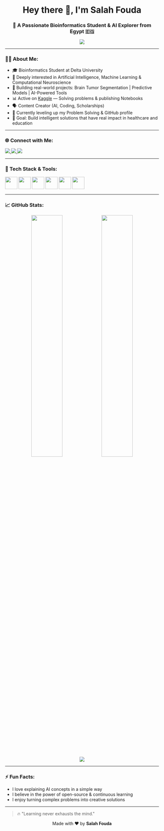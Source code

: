 <!-- README.md for salahfouda GitHub Profile -->

<h1 align="center">Hey there 👋, I'm Salah Fouda</h1>
<h3 align="center">🚀 A Passionate Bioinformatics Student & AI Explorer from Egypt 🇪🇬</h3>

<p align="center">
  <img src="https://readme-typing-svg.herokuapp.com/?lines=Bioinformatics%20Student;AI%20&%20Data%20Science%20Lover;Kaggle%20Explorer;Always%20learning%20new%20things&center=true&width=500&height=45">
</p>

---

### 👨‍💻 About Me:
- 🎓 Bioinformatics Student at Delta University
- 🧠 Deeply interested in Artificial Intelligence, Machine Learning & Computational Neuroscience
- 🧪 Building real-world projects: Brain Tumor Segmentation | Predictive Models | AI-Powered Tools
- 📊 Active on [Kaggle](https://www.kaggle.com/salahfouda) — Solving problems & publishing Notebooks
- 🗣 Content Creator (AI, Coding, Scholarships)
- 🌱 Currently leveling up my Problem Solving & GitHub profile
- 🎯 Goal: Build intelligent solutions that have real impact in healthcare and education

---

### 🌐 Connect with Me:
<p align="left">
  <a href="https://twitter.com/salahfouda" target="_blank">
    <img src="https://img.shields.io/badge/Twitter-1DA1F2?style=for-the-badge&logo=twitter&logoColor=white"/>
  </a>
  <a href="https://www.kaggle.com/salahfouda" target="_blank">
    <img src="https://img.shields.io/badge/Kaggle-20BEFF?style=for-the-badge&logo=kaggle&logoColor=white"/>
  </a>
  <a href="mailto:salahfouda@gmail.com">
    <img src="https://img.shields.io/badge/Gmail-D14836?style=for-the-badge&logo=gmail&logoColor=white"/>
  </a>
</p>

---

### 🧰 Tech Stack & Tools:
<p align="left">
  <img src="https://cdn.jsdelivr.net/gh/devicons/devicon/icons/python/python-original.svg" width="40" />
  <img src="https://cdn.jsdelivr.net/gh/devicons/devicon/icons/pytorch/pytorch-original.svg" width="40" />
  <img src="https://cdn.jsdelivr.net/gh/devicons/devicon/icons/git/git-original.svg" width="40" />
  <img src="https://cdn.jsdelivr.net/gh/devicons/devicon/icons/linux/linux-original.svg" width="40" />
  <img src="https://cdn.jsdelivr.net/gh/devicons/devicon/icons/mysql/mysql-original.svg" width="40" />
  <img src="https://cdn.jsdelivr.net/gh/devicons/devicon/icons/jupyter/jupyter-original.svg" width="40" />
</p>

---

### 📈 GitHub Stats:
<p align="center">
  <img src="https://github-readme-stats.vercel.app/api?username=salahfouda&show_icons=true&theme=radical" width="45%"/>
  <img src="https://github-readme-streak-stats.herokuapp.com/?user=salahfouda&theme=radical" width="45%" />
</p>

<p align="center">
  <img src="https://github-readme-activity-graph.cyclic.app/graph?username=salahfouda&theme=rogue" />
</p>

---

### ⚡ Fun Facts:
- I love explaining AI concepts in a simple way
- I believe in the power of open-source & continuous learning
- I enjoy turning complex problems into creative solutions

---

> 🔥 "Learning never exhausts the mind."

<p align="center">
  Made with ❤️ by <strong>Salah Fouda</strong>
</p>
